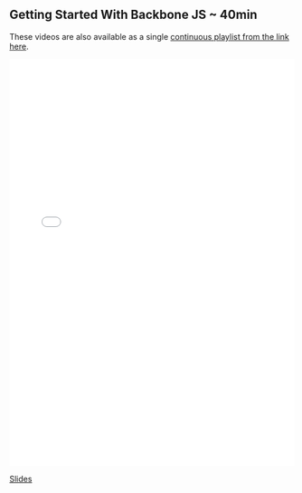 

## Getting Started With Backbone JS ~ 40min

These videos are also available as a single [continuous playlist from the link here](https://www.youtube.com/watch?v=sHei05FCmgw&list=PLj148bJp5wiyKMxYka6m0pOfRzKzrQI5I).

<iframe width="100%" height="720" src="//www.youtube.com/embed/sHei05FCmgw?list=PLj148bJp5wiyKMxYka6m0pOfRzKzrQI5I" frameborder="0" allowfullscreen></iframe>

[Slides](https://drive.google.com/file/d/0ByDrHpWZB4J1eGdmVlo5TWZBemM/view?usp=sharing)